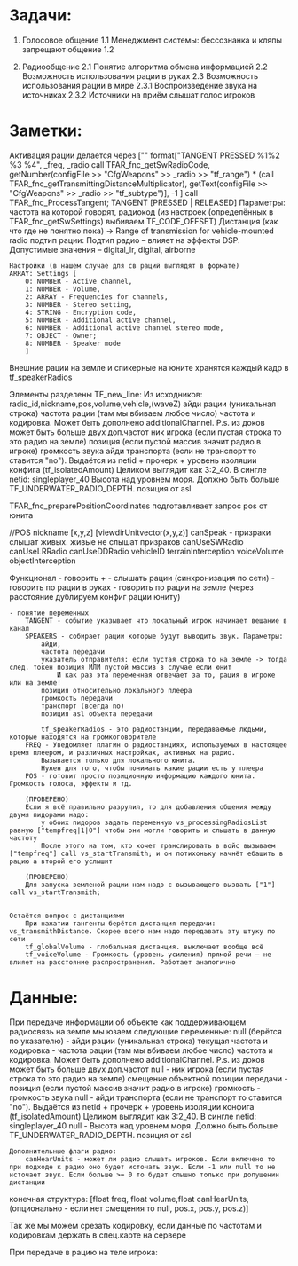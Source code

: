 
# Задачи:

1. Голосовое общение
1.1 Менеджмент системы: бессознанка и кляпы запрещают общение
1.2 


2. Радиообщение
2.1 Понятие алгоритма обмена информацией
2.2 Возможность использования рации в руках
2.3 Возможность использования рации в мире
	2.3.1 Воспроизведение звука на источниках
	2.3.2 Источники на приём слышат голос игроков



# Заметки:

Активация рации делается через 
[""
format["TANGENT	PRESSED	%1%2	%3	%4", _freq, _radio call TFAR_fnc_getSwRadioCode, getNumber(configFile >> "CfgWeapons" >> _radio >> "tf_range") * (call TFAR_fnc_getTransmittingDistanceMultiplicator), getText(configFile >> "CfgWeapons" >> _radio >> "tf_subtype")],
-1
] call TFAR_fnc_ProcessTangent;
TANGENT [PRESSED | RELEASED]
Параметры: 
	частота на которой говорят, 
	радиокод (из настроек (определённых в TFAR_fnc_getSwSettings) выбиваем TF_CODE_OFFSET)
	Дистанция (как что где не понятно пока) -> Range of transmission for vehicle-mounted radio
	подтип рации: Подтип радио – влияет на эффекты DSP. Допустимые значения – digital_lr, digital, airborne
	
	
	Настройки (в нашем случае для св раций выглядят в формате)
	ARRAY: Settings [
		0: NUMBER - Active channel, 
		1: NUMBER - Volume, 
		2: ARRAY - Frequencies for channels, 
		3: NUMBER - Stereo setting, 
		4: STRING - Encryption code, 
		5: NUMBER - Additional active channel, 
		6: NUMBER - Additional active channel stereo mode, 
		7: OBJECT - Owner; 
		8: NUMBER - Speaker mode
		]

Внешние рации на земле и спикерные на юните хранятся каждый кадр в tf_speakerRadios

Элементы разделены TF_new_line:
Из исходников: radio_id,nickname,pos,volume,vehicle,(waveZ)
	айди рации (уникальная строка)
	частота рации (там мы вбиваем любое число)
		частота и кодировка. Может быть дополнено additionalChannel. P.s. из доков может быть больше двух доп.частот
	ник игрока (если пустая строка то это радио на земле)
	позиция (если пустой массив значит радио в игроке)
	громкость звука
	айди транспорта (если не транспорт то ставится "no"). 
		Выдаётся из netid + прочерк + уровень изоляции конфига (tf_isolatedAmount)
		Целиком выглядит как 3:2_40. В сингле netid: singleplayer_40
	Высота над уровнем моря. Должно быть больше TF_UNDERWATER_RADIO_DEPTH. позиция от asl


TFAR_fnc_preparePositionCoordinates
подготавливает запрос pos от юнита

 //POS 
 	nickname 
	[x,y,z] 
	[viewdirUnitvector(x,y,z)] 
	canSpeak - призраки слышат живых. живые не слышат призраков
	canUseSWRadio 
	canUseLRRadio 
	canUseDDRadio 
	vehicleID 
	terrainInterception 
	voiceVolume 
	objectInterception
	
Функционал
	- говорить +
	- слышать рации (синхронизация по сети)
	- говорить по рации в руках
	- говорить по рации на земле (через расстояние дублируем конфиг рации юниту)
	
	- понятие переменных
		TANGENT - событие указывает что локальный игрок начинает вещание в канал
		SPEAKERS - собирает рации которые будут выводить звук. Параметры:
			айди, 
			частота передачи
			указатель отправителя: если пустая строка то на земле -> тогда след. токен позиция ИЛИ пустой массив в случае если юнит
				И как раз эта переменная отвечает за то, рация в игроке или на земле!
			позиция относительно локального плеера
			громкость передачи
			транспорт (всегда no)
			позиция asl объекта передачи
			
			tf_speakerRadios - это радиостанции, передаваемые людьми, которые находятся на громкоговорителе
		FREQ - Уведомляет плагин о радиостанциях, используемых в настоящее время плеером, и различных настройках, активных на радио.
			Вызывается только для локального юнита.
			Нужен для того, чтобы понимать какие рации есть у плеера
		POS - готовит просто позиционную информацию каждого юнита. Громкость голоса, эффекты и тд.
		
		(ПРОВЕРЕНО)
		Если я всё правильно разрулил, то для добавления общения между двумя пидорами надо:
			у обоих пидоров задать переменную vs_processingRadiosList равную ["tempfreq|1|0"] чтобы они могли говорить и слышать в данную частоту
			После этого на том, кто хочет транслировать в войс вызываем ["tempfreq"] call vs_startTransmith; и он потихоньку начнёт ебашить в рацию а второй его услышит
		
		(ПРОВЕРЕНО)
		Для запуска земленой рации нам надо с вызывающего вызвать ["1"] call vs_startTransmith;


	Остаётся вопрос с дистанциями
		При нажатии тангенты берётся дистанция передачи: vs_transmithDistance. Скорее всего нам надо передавать эту штуку по сети
		tf_globalVolume - глобальная дистанция. выключает вообще всё
		tf_voiceVolume - Громкость (уровень усиления) прямой речи — не влияет на расстояние распространения. Работает аналогично
		
	
# Данные:
При передаче информации об объекте как поддерживающем радиосвязь на земле мы юзаем следующие переменные:
	null (берётся по указателю) - айди рации (уникальная строка)
	текущая частота и кодировка - частота рации (там мы вбиваем любое число)
		частота и кодировка. Может быть дополнено additionalChannel. P.s. из доков может быть больше двух доп.частот
	null - ник игрока (если пустая строка то это радио на земле)
	смещение объектной позиции передачи - позиция (если пустой массив значит радио в игроке)
	громкость - громкость звука
	null - айди транспорта (если не транспорт то ставится "no"). 
		Выдаётся из netid + прочерк + уровень изоляции конфига (tf_isolatedAmount)
		Целиком выглядит как 3:2_40. В сингле netid: singleplayer_40
	null - Высота над уровнем моря. Должно быть больше TF_UNDERWATER_RADIO_DEPTH. позиция от asl

	Дополнительные флаги радио:
		canHearUnits - может ли радио слышать игроков. Если включено то при подходе к радио оно будет источать звук. Если -1 или null то не источает звук. Если больше >= 0 то будет слышно только при допущении дистанции
		

конечная структура: [float freq, float volume,float canHearUnits, (опционально - если нет смещения то null, pos.x, pos.y, pos.z)]

Так же мы можем срезать кодировку, если данные по частотам и кодировкам держать в спец.карте на сервере

При передаче в рацию на теле игрока:
	